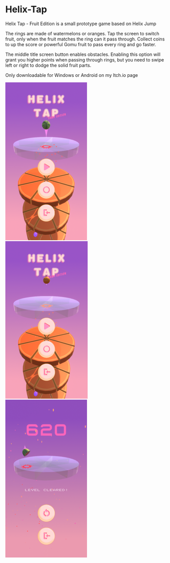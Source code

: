 # Helix-Tap
Helix Tap - Fruit Edition is a small prototype game based on Helix Jump

The rings are made of watermelons or oranges. Tap the screen to switch fruit, only when the fruit matches the ring can it pass through.
Collect coins to up the score or powerful Gomu fruit to pass every ring and go faster.

The middle title screen button enables obstacles. Enabling this option will grant you higher points when passing through rings, but you need to swipe left or right to dodge the solid fruit parts.

Only downloadable for Windows or Android on my Itch.io page

<p float="middle">
  <img src="https://github.com/steryu/Helix-Tap/blob/main/helix_tap1.png" width="255" />
  <img src="https://github.com/steryu/Helix-Tap/blob/main/helix_tap3.png" width="257" /> 
  <img src="https://github.com/steryu/Helix-Tap/blob/main/helix_tap2.png" width="255" />
</p>
